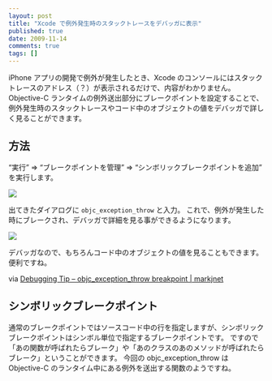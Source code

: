 ```yaml
---
layout: post
title: "Xcode で例外発生時のスタックトレースをデバッガに表示"
published: true
date: 2009-11-14
comments: true
tags: []
---
```


iPhone アプリの開発で例外が発生したとき、Xcode のコンソールにはスタックトレースのアドレス（？）が表示されるだけで、内容がわかりません。
Objective-C ランタイムの例外送出部分にブレークポイントを設定することで、例外発生時のスタックトレースやコード中のオブジェクトの値をデバッガで詳しく見ることができます。

## 方法

&#8220;実行&#8221; =&gt; &#8220;ブレークポイントを管理&#8221; =&gt; &#8220;シンボリックブレークポイントを追加&#8221; を実行します。

![](/images/2009/11/symbolic_break_point1.png)

出てきたダイアログに `objc_exception_throw` と入力。
これで、例外が発生した時にブレークされ、デバッガで詳細を見る事ができるようになります。

![](/images/2009/11/debugger1.png)

デバッガなので、もちろんコード中のオブジェクトの値を見ることもできます。便利ですね。

via [Debugging Tip – objc_exception_throw breakpoint | markjnet](http://www.markj.net/debugging-tip-objc_exception_throw-breakpoint/)

## シンボリックブレークポイント

通常のブレークポイントではソースコード中の行を指定しますが、シンボリックブレークポイントはシンボル単位で指定するブレークポイントです。
ですので「あの関数が呼ばれたらブレーク」や「あのクラスのあのメソッドが呼ばれたらブレーク」ということができます。
今回の objc_exception_throw は Objective-C のランタイム中にある例外を送出する関数のようですね。
